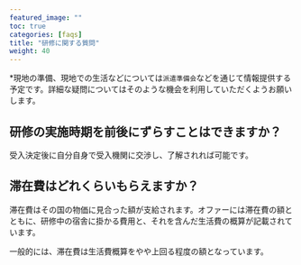 ```yaml
---
featured_image: ""
toc: true
categories: [faqs]
title: "研修に関する質問"
weight: 40
---
```


*現地の準備、現地での生活などについては`派遣準備会`などを通じて情報提供する予定です。詳細な疑問についてはそのような機会を利用していただくようお願いします。

## 研修の実施時期を前後にずらすことはできますか？

受入決定後に自分自身で受入機関に交渉し、了解されれば可能です。

## 滞在費はどれくらいもらえますか？

滞在費はその国の物価に見合った額が支給されます。オファーには滞在費の額とともに、研修中の宿舎に掛かる費用と、それを含んだ生活費の概算が記載されています。

一般的には、滞在費は生活費概算をやや上回る程度の額となっています。
